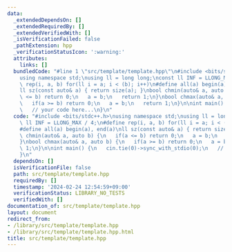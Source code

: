 ```yaml
---
data:
  _extendedDependsOn: []
  _extendedRequiredBy: []
  _extendedVerifiedWith: []
  _isVerificationFailed: false
  _pathExtension: hpp
  _verificationStatusIcon: ':warning:'
  attributes:
    links: []
  bundledCode: "#line 1 \"src/template/template.hpp\"\n#include <bits/stdc++.h>\n\
    using namespace std;\nusing ll = long long;\nconst ll INF = LLONG_MAX / 4;\n#define\
    \ rep(i, a, b) for(ll i = a; i < (b); i++)\n#define all(a) begin(a), end(a)\n\
    ll sz(const auto& a) { return size(a); }\nbool chmin(auto& a, auto b) {\n   if(a\
    \ <= b) return 0;\n   a = b;\n   return 1;\n}\nbool chmax(auto& a, auto b) {\n\
    \   if(a >= b) return 0;\n   a = b;\n   return 1;\n}\n\nint main() {\n   cin.tie(0)->sync_with_stdio(0);\n\
    \   // your code here...\n}\n"
  code: "#include <bits/stdc++.h>\nusing namespace std;\nusing ll = long long;\nconst\
    \ ll INF = LLONG_MAX / 4;\n#define rep(i, a, b) for(ll i = a; i < (b); i++)\n\
    #define all(a) begin(a), end(a)\nll sz(const auto& a) { return size(a); }\nbool\
    \ chmin(auto& a, auto b) {\n   if(a <= b) return 0;\n   a = b;\n   return 1;\n\
    }\nbool chmax(auto& a, auto b) {\n   if(a >= b) return 0;\n   a = b;\n   return\
    \ 1;\n}\n\nint main() {\n   cin.tie(0)->sync_with_stdio(0);\n   // your code here...\n\
    }\n"
  dependsOn: []
  isVerificationFile: false
  path: src/template/template.hpp
  requiredBy: []
  timestamp: '2024-02-24 12:54:59+09:00'
  verificationStatus: LIBRARY_NO_TESTS
  verifiedWith: []
documentation_of: src/template/template.hpp
layout: document
redirect_from:
- /library/src/template/template.hpp
- /library/src/template/template.hpp.html
title: src/template/template.hpp
---
```

